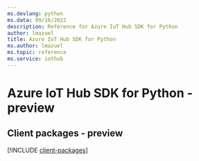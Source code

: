 ```yaml
---
ms.devlang: python
ms.data: 09/16/2022
description: Reference for Azure IoT Hub SDK for Python
author: lmazuel
title: Azure IoT Hub SDK for Python
ms.author: lmazuel
ms.topic: reference
ms.service: iothub
---
```

# Azure IoT Hub SDK for Python - preview

## Client packages - preview
[!INCLUDE [client-packages](iot-hub-client-index.md)]
